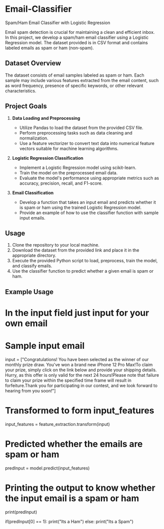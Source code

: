 # Email-Classifier
Spam/Ham Email Classifier with Logistic Regression

Email spam detection is crucial for maintaining a clean and efficient inbox. In this project, we develop a spam/ham email classifier using a Logistic Regression model. The dataset provided is in CSV format and contains labeled emails as spam or ham (non-spam).

## Dataset Overview
The dataset consists of email samples labeled as spam or ham. Each sample may include various features extracted from the email content, such as word frequency, presence of specific keywords, or other relevant characteristics.

## Project Goals
1. **Data Loading and Preprocessing**
   - Utilize Pandas to load the dataset from the provided CSV file.
   - Perform preprocessing tasks such as data cleaning and normalization.
   - Use a feature vectorizer to convert text data into numerical feature vectors suitable for machine learning algorithms.

2. **Logistic Regression Classification**
   - Implement a Logistic Regression model using scikit-learn.
   - Train the model on the preprocessed email data.
   - Evaluate the model's performance using appropriate metrics such as accuracy, precision, recall, and F1-score.

3. **Email Classification**
   - Develop a function that takes an input email and predicts whether it is spam or ham using the trained Logistic Regression model.
   - Provide an example of how to use the classifier function with sample input emails.

## Usage
1. Clone the repository to your local machine.
2. Download the dataset from the provided link and place it in the appropriate directory.
3. Execute the provided Python script to load, preprocess, train the model, and classify emails.
4. Use the classifier function to predict whether a given email is spam or ham.

## Example Usage


# In the input field just input for your own email
# Sample input email
input = ["Congratulations! You have been selected as the winner of our monthly prize draw. You've won a brand new iPhone 12 Pro Max!To claim your prize, simply click on the link below and provide your shipping details. Hurry, as this offer is only valid for the next 24 hours!Please note that failure to claim your prize within the specified time frame will result in forfeiture.Thank you for participating in our contest, and we look forward to hearing from you soon!"]

# Transformed to form input_features
input_features = feature_extraction.transform(input)

# Predicted whether the emails are spam or ham
predInput = model.predict(input_features)

# Printing the output to know whether the input email is a spam or ham
print(predInput)

if(predInput[0] == 1):
  print("Its a Ham")
else:
  print("Its a Spam")
